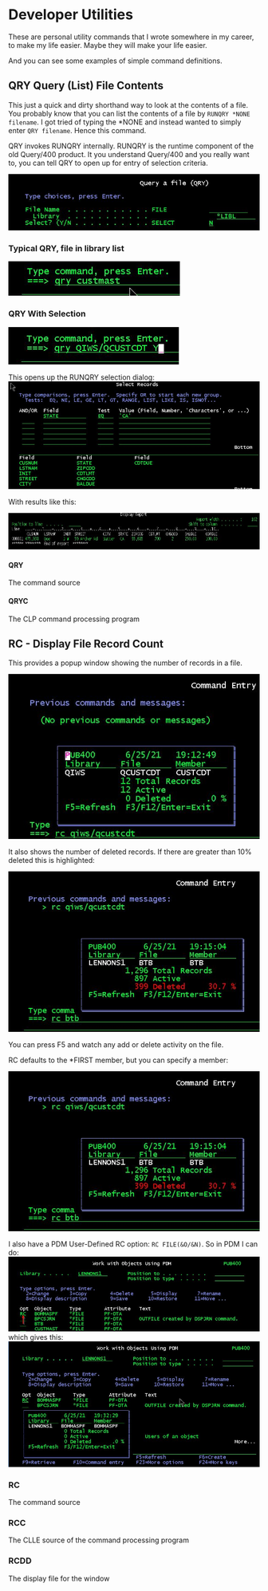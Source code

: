 # Developer Utilities

These are personal utility commands that I wrote somewhere in my career, to make my life easier. Maybe they will make your life easier. 

And you can see some examples of simple command definitions.

## QRY Query (List) File Contents

This just a quick and dirty shorthand way to look at the contents of a file. You probably know that you can list the contents of a file by `RUNQRY *NONE filename`. I got tried of typing the *NONE and instead wanted to simply  enter `QRY filename`. Hence this command.

QRY invokes RUNQRY internally. RUNQRY is the runtime component of the old Query/400 product. It you understand Query/400 and you really want to, you can tell QRY to open up for  entry  of selection criteria.

![QRY Prompter](Images/QRY_1.jpg)

### Typical QRY, file in library list

![Typical QRY](Images/QRY_2.jpg)

### QRY With Selection

![Qry with Selection](Images/QRY_3.jpg)

This opens up the RUNQRY selection dialog:
![QRY selection dialog](Images/QRY_3A.jpg)

With results like this:

![QRY results](Images/QRY_3B.jpg)

#### QRY

The command source

#### QRYC

The CLP command processing program

## RC - Display File Record Count

This provides a popup window showing the number of records in a file.

![RC example display 1](Images/RC_1A.jpg)

It also shows the number of deleted records. If there are greater than 10% deleted this is highlighted:

![RC example Display 2](Images/RC_1B.jpg)

You can press F5 and watch any add or delete activity on the file.

RC defaults to the *FIRST member, but you can specify a member:

![RC Prompt](Images/RC_1B.jpg)

I also have a PDM User-Defined RC option: `RC FILE(&O/&N)`.  So in PDM I can do:
![RC PDM 1](Images/RC_3A.jpg)
which gives this:
![RC PDM 2](Images/RC_3B.jpg)

### RC

The command source

### RCC

The CLLE source of the command processing program

### RCDD

The display file for the window
